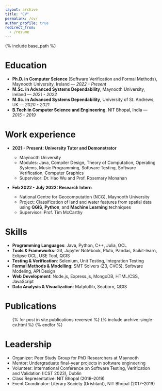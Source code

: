 ```yaml
---
layout: archive
title: "CV"
permalink: /cv/
author_profile: true
redirect_from:
  - /resume
---
```


{% include base_path %}

Education
======
* **Ph.D. in Computer Science** (Software Verification and Formal Methods), Maynooth University, Ireland — *2022 - Present*
* **M.Sc. in Advanced Systems Dependability**, Maynooth University, Ireland — *2021 - 2022*
* **M.Sc. in Advanced Systems Dependability**, University of St. Andrews, UK — *2020 - 2021*
* **B.Tech in Computer Science and Engineering**, NIT Bhopal, India — *2015 - 2019*

Work experience
======
* **2021 - Present: University Tutor and Demonstrator**  
  * Maynooth University  
  * Modules: Java, Compiler Design, Theory of Computation, Operating Systems, Music Programming, Software Testing, Software Verification, Computer Graphics  
  * Supervisor: Dr. Hao Wu and Prof. Rosemary Monahan 

* **Feb 2022 - July 2022: Research Intern**  
  * National Centre for Geocomputation (NCG), Maynooth University  
  * Project: Classification of land and water features from spatial data using **QGIS**, **Python**, and **Machine Learning** techniques  
  * Supervisor: Prof. Tim McCarthy

Skills
======
* **Programming Languages**: Java, Python, C++, Julia, OCL  
* **Tools & Frameworks**: Git, Jupyter Notebook, Pluto, Pandas, Scikit-learn, Eclipse OCL, USE Tool, QGIS  
* **Testing & Verification**: Selenium, Unit Testing, Integration Testing  
* **Formal Methods & Modelling**: SMT Solvers (Z3, CVC5), Software Modeling, API Design  
* **Web Development**: Node.js, Express.js, MongoDB, HTML/CSS, JavaScript  
* **Data Analysis & Visualization**: Matplotlib, Seaborn, QGIS

Publications
======
  <ul>{% for post in site.publications reversed %}
    {% include archive-single-cv.html %}
  {% endfor %}</ul>



Leadership
======
* Organizer: Peer Study Group for PhD Researchers at Maynooth
* Mentor: Undergraduate final-year projects in software engineering
* Volunteer: International Conference on Software Testing, Verification and Validation (ICST 2023), Dublin
* Class Representative: NIT Bhopal (2018–2019)
* Event Coordinator: Literary Society (Drishtant), NIT Bhopal (2017–2019)
